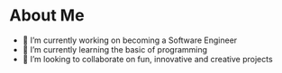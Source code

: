 # About Me

- 🔭 I’m currently working on becoming a Software Engineer
- 🌱 I’m currently learning the basic of programming
- 👯 I’m looking to collaborate on fun, innovative and creative projects

